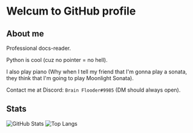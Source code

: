 # Welcum to GitHub profile
## About me
Professional docs-reader. 

Python is cool (cuz no pointer = no hell).

I also play piano (Why when I tell my friend that I'm gonna play a sonata, they think that I'm going to play Moonlight Sonata).

Contact me at Discord: `Brain Flooder#9985` (DM should always open).
## Stats
![GitHub Stats](https://github-readme-stats.vercel.app/api?username=brain-flooder&show_icons=true)
![Top Langs](https://github-readme-stats.vercel.app/api/top-langs/?username=brain-flooder&layout=compact&langs_count=10)
